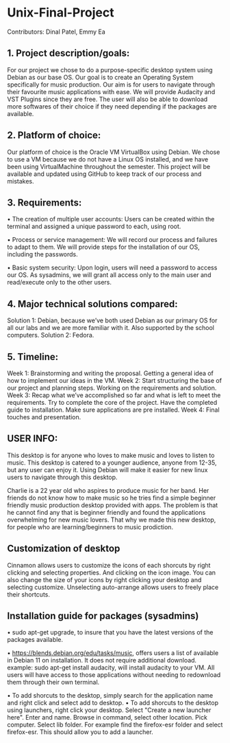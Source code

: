 # Unix-Final-Project
Contributors: Dinal Patel, Emmy Ea

## 1. Project description/goals:
For our project we chose to do a purpose-specific desktop system using Debian as
our base OS. Our goal is to create an Operating System specifically for music
production. Our aim is for users to navigate through their favourite music applications
with ease. We will provide Audacity and VST Plugins since they are free. The user
will also be able to download more softwares of their choice if they need depending if
the packages are available.

## 2. Platform of choice:
Our platform of choice is the Oracle VM VirtualBox using Debian. We chose to use a
VM because we do not have a Linux OS installed, and we have been using
VirtualMachine throughout the semester. This project will be available and updated
using GitHub to keep track of our process and mistakes.

## 3. Requirements:

• The creation of multiple user accounts: Users can be created within the terminal
and assigned a unique password to each, using root.

• Process or service management: We will record our process and failures to adapt
to them. We will provide steps for the installation of our OS, including
the passwords.

• Basic system security: Upon login, users will need a password to access our OS.
As sysadmins, we will grant all access only to the main user and read/execute only
to the other users.

## 4. Major technical solutions compared:
Solution 1: Debian, because we’ve both used Debian as our primary OS for all our
labs and we are more familiar with it. Also supported by the school computers.
Solution 2: Fedora.

## 5. Timeline:
Week 1: Brainstorming and writing the proposal. Getting a general idea of how to
implement our ideas in the VM. 
Week 2: Start structuring the base of our project and planning steps. Working on the
requirements and solution.
Week 3: Recap what we’ve accomplished so far and what is left to meet the
requirements. Try to complete the core of the project. Have the completed guide to
installation. Make sure applications are pre installed.
Week 4: Final touches and presentation.

## USER INFO:
This desktop is for anyone who loves to make music and loves to listen to music. This 
desktop is catered to a younger audience, anyone from 12-35, but any user can enjoy it.
Using Debian will make it easier for new linux users to navigate through this desktop. 

Charlie is a 22 year old who aspires to produce music for her band. Her friends do not
know how to make music so he tries find a simple beginner friendly music production 
desktop provided with apps. The problem is that he cannot find any that is beginner
friendly and found the applications overwhelming for new music lovers. That why we made 
this new desktop, for people who are learning/beginners to music prodiction. 

## Customization of desktop
Cinnamon allows users to customize the icons of each shorcuts by right clicking and selecting properties. And clicking on the icon image. 
You can also change the size of your icons by right clicking your desktop and selecting customize. Unselecting auto-arrange allows users to freely place their shortcuts.

## Installation guide for packages (sysadmins)
• sudo apt-get upgrade, to insure that you have the latest versions of the packages available. 

• https://blends.debian.org/edu/tasks/music, offers users a list of available in Debian 11 on installation. It does not require additional download. 
example: sudo apt-get install audacity, will install audacity to your VM. All users will have access to those applications without needing to redownload them through their own terminal. 

• To add shorcuts to the desktop, simply search for the application name and right click and select add to desktop. 
• To add shorcuts to the desktop using launchers, right click your desktop. Select "Create a new launcher here". Enter and name. Browse in command, select other location. Pick computer. Select lib folder. For example find the firefox-esr folder and select firefox-esr. This should allow you to add a launcher.




